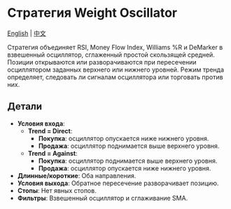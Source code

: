 # Стратегия Weight Oscillator
[English](README.md) | [中文](README_cn.md)

Стратегия объединяет RSI, Money Flow Index, Williams %R и DeMarker в взвешенный осциллятор, сглаженный простой скользящей средней. Позиции открываются или разворачиваются при пересечении осциллятором заданных верхнего или нижнего уровней. Режим тренда определяет, следовать ли сигналам осциллятора или торговать против них.

## Детали

- **Условия входа**:
  - **Trend = Direct**:
    - **Покупка**: осциллятор опускается ниже нижнего уровня.
    - **Продажа**: осциллятор поднимается выше верхнего уровня.
  - **Trend = Against**:
    - **Покупка**: осциллятор поднимается выше верхнего уровня.
    - **Продажа**: осциллятор опускается ниже нижнего уровня.
- **Длинные/короткие**: Оба направления.
- **Условия выхода**: Обратное пересечение разворачивает позицию.
- **Стопы**: Нет явных стопов.
- **Фильтры**: Взвешенный осциллятор и сглаживание SMA.
